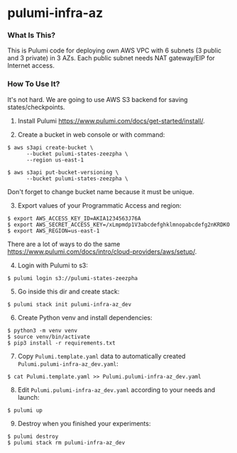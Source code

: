 # pulumi-infra-az

### What Is This?

This is Pulumi code for deploying own AWS VPC with 6 subnets (3 public and 3 private) in 3 AZs. Each public subnet needs NAT gateway/EIP for Internet access.

### How To Use It?

It's not hard. We are going to use AWS S3 backend for saving states/checkpoints.

1. Install Pulumi https://www.pulumi.com/docs/get-started/install/.

2. Create a bucket in web console or with command:
```
$ aws s3api create-bucket \
      --bucket pulumi-states-zeezpha \
      --region us-east-1

$ aws s3api put-bucket-versioning \
      --bucket pulumi-states-zeezpha \
```
Don't forget to change bucket name because it must be unique.

3. Export values of your Programmatic Access and region:
```
$ export AWS_ACCESS_KEY_ID=AKIA1234563J76A
$ export AWS_SECRET_ACCESS_KEY=/xLmpmdp1V3abcdefghklmnopabcdefg2nKRDKO
$ export AWS_REGION=us-east-1
```
There are a lot of ways to do the same https://www.pulumi.com/docs/intro/cloud-providers/aws/setup/.

4. Login with Pulumi to s3:
```
$ pulumi login s3://pulumi-states-zeezpha
```

5. Go inside this dir and create stack:
```
$ pulumi stack init pulumi-infra-az_dev
```

6. Create Python venv and install dependencies:
```
$ python3 -m venv venv
$ source venv/bin/activate
$ pip3 install -r requirements.txt
```

7. Copy `Pulumi.template.yaml` data to automatically created `Pulumi.pulumi-infra-az_dev.yaml`:
```
$ cat Pulumi.template.yaml >> Pulumi.pulumi-infra-az_dev.yaml
```

8. Edit `Pulumi.pulumi-infra-az_dev.yaml` according to your needs and launch:
```
$ pulumi up
```

9. Destroy when you finished your experiments:
```
$ pulumi destroy
$ pulumi stack rm pulumi-infra-az_dev
``` 